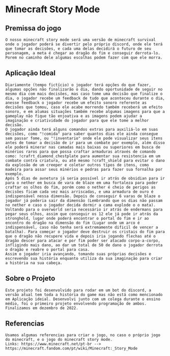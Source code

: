 # Minecraft Story Mode

## Premissa do jogo 

    O nosso minecraft story mode será uma versão de minecraft survival onde o jogador poderá se divertir pelo próprio discord, onde ele terá que tomar as decisões, e cada uma delas decidirá o futuro de seu personagem, a meta é chegar ao dragão do fim e conseguir derrota-lo. Porem no caminho dele algumas escolhas podem fazer com que ele morra.

## Aplicação Ideal

    Diariamente (tempo fictício) o jogador terá opções do que fazer, algumas opções não finalizarão o dia, dando oportunidade de seguir no mesmo dia com mais decisões, mas caso tome uma decisão que finalize o dia, o jogador recebe um feedback de tudo que aconteceu durante o dia, anesse feedback o jogador recebe um efeito sonoro referente as decisões que tomou, caso ele acabe morrendo também receberá um efeito sonoro, e em alumas situações também recebe algumas imagens para que a gameplay não fique tão enjoativa e as imagens podem ajudar a imaginação e criatividade do jogador para que ele tome a melhor decisão.
    O jogador ainda terá alguns comandos extras para auxiliá-lo em suas decisões, como "!comida" para saber quantos dias ele ainda consegue sem passar fome, ou "!inventario" onde ele pode visualizar seus itens antes de tomar a decisão de ir para um combate por exemplo, além disso ele poderá minerar nas camadas mais baixas ou superiores em busca de minérios raros para que possa craftar armaduras através de comando como: !crafrt_diamond_chestplate para aumentar sua resistencia em um combate contra criatura, ou até mesmo !craft_shield para evitar o dano da explosão de um creeper e coletar outros tipos de itens, como madeira para assar seus minérios e pedras para fazer sua fornalha por exemplo.
    Após 5 dias de avnetura já seria possível ir atrás de obsidian para ir para o nether em busca de vara de blaze em uma fortaleza para poder craftar os olhos do fim, porém como o nether é cheio de perigos as decisões ficam cada vez mais arriscadas, e uma armadura de ouro é indispensável nessa dimensão. Depois de conseguir 6 varas de blaze o jogador já poderia sair da dimensão (Lembrando que os dias não passam no nether e caso o jogador decida dormir a cama explode o o mata).
    Voltando para o overworld seria necessário ir atrás de endermans para pegar seus olhos, assim que conseguir os 12 ele já pode ir atrás da stronghold, lugar onde poderá encontrar o portal do fim e ir ao encontro do dragão na dimensão do fim (Lugar onde um arco é indispensável, caso não tenha será extremamente dificil de vencer a batalha). Para começar o jogador deve destruir os cristais do fim para que o dragão não recupere vida e depois iria jogando flechas até o dragão descer para atacar e por fim poder ser atacado corpo-a-corpo, infligindo mais dano, ao dar um total de 50 de dano o jogador derrota o dragão e reabre o portal para casa.
    Assim o jogador iria avançando, tomando suas próprias decisões e escrevendo sua história enquanto utiliza da sua imaginação para criar a história na sua cabeça.

## Sobre o Projeto

    Este projeto foi desenvolvido para rodar em um bot do discord, a versão atual tem toda a história do game mas não está como mencionado em Aplicação ideial. Desenvolvi junto com um colega durante o ensino médio, foi o primeiro projeto envolvendo programação de ambos. Finalizamos em dezembro de 2022.

## Referencias

    Usamos algumas referencias para criar o jogo, no caso o próprio jogo do minecraft, e o jogo do minecraft story mode.
    Links: https://www.minecraft.net/pt-br --> https://minecraft.fandom.com/pt/wiki/Minecraft:_Story_Mode
